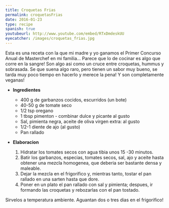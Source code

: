 ```yaml
---
title: Croquetas Frias
permalink: croquetasFrias
date: 2016-01-23
type: recipe
spanish: true
youtubeurl: http://www.youtube.com/embed/RTxDmdeskUU
eyecatcher: /images/croquetas_frias.jpg
---
```


Esta es una receta con la que mi madre y yo ganamos el Primer Concurso Anual de Masterchef en mi familia... Parece que lo de cocinar es algo que corre en la sangre!
Son algo asi como un cruce entre croquetas, hummus y sobrasada. Se que suena algo raro, pero tienen un sabor muy bueno, se tarda muy poco tiempo en hacerlo y merece la pena! 
Y son completamente veganas!


* **Ingredientes**
  * 400 g de garbanzos cocidos, escurridos (un bote)
  * 40-50 g de tomate seco
  * 1/2 tsp oregano
  * 1 tbsp pimenton - combinar dulce y picante al gusto
  * Sal, pimienta negra, aceite de oliva virgen extra: al gusto
  * 1/2-1 diente de ajo (al gusto)
  * Pan rallado

* **Elaboracion**
  1. Hidratar los tomates secos con agua tibia unos 15 -30 minutos. 
  2. Batir los garbanzos, especias, tomates secos, sal, ajo y aceite hasta obtener una mezcla homogenea, que deberia ser bastante densa y maleable. 
  3. Dejar la mezcla en el frigorifico y, mientras tanto, tostar el pan rallado en una sarten hasta que dore.
  4. Poner en un plato el pan rallado con sal y pimienta; despues, ir formando las croquetas y rebozarlas con el pan tostado. 

Sirvelos a temperatura ambiente. Aguantan dos o tres dias en el frigorifico!
